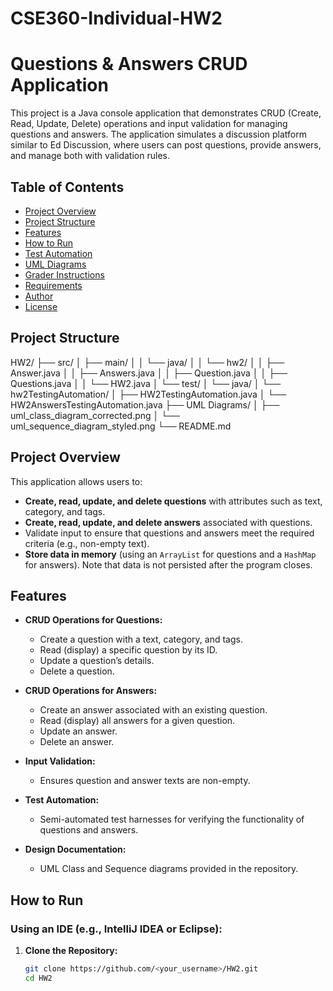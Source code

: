 # CSE360-Individual-HW2
# Questions & Answers CRUD Application

This project is a Java console application that demonstrates CRUD (Create, Read, Update, Delete) operations and input validation for managing questions and answers. The application simulates a discussion platform similar to Ed Discussion, where users can post questions, provide answers, and manage both with validation rules.


## Table of Contents

- [Project Overview](#project-overview)
- [Project Structure](#project-structure)
- [Features](#features)
- [How to Run](#how-to-run)
- [Test Automation](#test-automation)
- [UML Diagrams](#uml-diagrams)
- [Grader Instructions](#grader-instructions)
- [Requirements](#requirements)
- [Author](#author)
- [License](#license)


## Project Structure

HW2/
├── src/
│   ├── main/
│   │   └── java/
│   │       └── hw2/
│   │           ├── Answer.java
│   │           ├── Answers.java
│   │           ├── Question.java
│   │           ├── Questions.java
│   │           └── HW2.java
│   └── test/
│       └── java/
│           └── hw2TestingAutomation/
│               ├── HW2TestingAutomation.java
│               └── HW2AnswersTestingAutomation.java
├── UML Diagrams/
│   ├── uml_class_diagram_corrected.png
│   └── uml_sequence_diagram_styled.png
└── README.md

## Project Overview

This application allows users to:
- **Create, read, update, and delete questions** with attributes such as text, category, and tags.
- **Create, read, update, and delete answers** associated with questions.
- Validate input to ensure that questions and answers meet the required criteria (e.g., non-empty text).
- **Store data in memory** (using an `ArrayList` for questions and a `HashMap` for answers). Note that data is not persisted after the program closes.



## Features

- **CRUD Operations for Questions:**
  - Create a question with a text, category, and tags.
  - Read (display) a specific question by its ID.
  - Update a question’s details.
  - Delete a question.
  
- **CRUD Operations for Answers:**
  - Create an answer associated with an existing question.
  - Read (display) all answers for a given question.
  - Update an answer.
  - Delete an answer.
  
- **Input Validation:**
  - Ensures question and answer texts are non-empty.
  
- **Test Automation:**
  - Semi-automated test harnesses for verifying the functionality of questions and answers.
  
- **Design Documentation:**
  - UML Class and Sequence diagrams provided in the repository.

## How to Run

### Using an IDE (e.g., IntelliJ IDEA or Eclipse):

1. **Clone the Repository:**
   ```bash
   git clone https://github.com/<your_username>/HW2.git
   cd HW2


